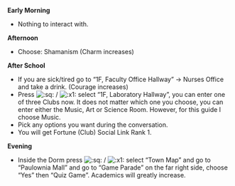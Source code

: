 **Early Morning**

- Nothing to interact with.

**Afternoon**

- Choose: Shamanism (Charm increases)

**After School**

- If you are sick/tired go to “1F, Faculty Office Hallway” -> Nurses Office and take a drink. (Courage increases)
- Press ![:sq:](https://www.powerpyx.com/wp-includes/images/smilies/square.png) / ![:x1:](https://www.powerpyx.com/wp-includes/images/smilies/x1.png) select “1F, Laboratory Hallway”, you can enter one of three Clubs now. It does not matter which one you choose, you can enter either the Music, Art or Science Room. However, for this guide I choose Music.
- Pick any options you want during the conversation.
- You will get Fortune (Club) Social Link Rank 1.

**Evening**

- Inside the Dorm press ![:sq:](https://www.powerpyx.com/wp-includes/images/smilies/square.png) / ![:x1:](https://www.powerpyx.com/wp-includes/images/smilies/x1.png) select “Town Map” and go to “Paulownia Mall” and go to “Game Parade” on the far right side, choose “Yes” then “Quiz Game”. Academics will greatly increase.
